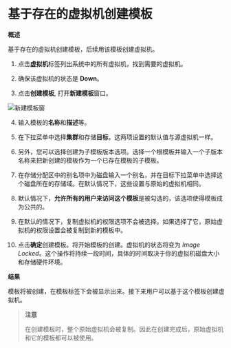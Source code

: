 # 基于存在的虚拟机创建模板

**概述**

基于存在的虚拟机创建模板，后续用该模板创建虚拟机。

1. 点击**虚拟机**标签列出系统中的所有虚拟机，找到需要的虚拟机。

2. 确保该虚拟机的状态是 **Down**。

3. 点击**创建模板**, 打开**新建模板**窗口。

  ![新建模板窗](images/new-template-window.png)

4. 输入模板的**名称**和**描述**等。

5. 在下拉菜单中选择**集群**和存储**目标**，这两项设置的默认值与源虚拟机一样。

6. 另外，您可以选择创建为子模板版本选项。选择一个根模板并输入一个子版本名称来把新创建的模板作为一个已存在模板的子模板。

7. 在存储分配区中的别名项中为磁盘输入一个别名，并在目标下拉菜单中选择这个磁盘所在的存储域。在默认情况下，这些设置与原始的虚拟机相同。

8. 默认情况下，**允许所有的用户来访问这个模板**是被勾选的，该选项使得模板成为公共的。

9. 在默认的情况下，复制虚拟机的权限选项不会被选择。如果选择了它，原始虚拟机的权限设置会被复制到新的模板中。

10. 点击**确定**创建模板。将开始模板的创建。虚拟机的状态将变为 *Image
Locked*。这个操作将持续一段时间，具体的时间取决于你的虚拟机磁盘大小和存储硬件环境。

**结果**

模板将被创建，在模板标签下会被显示出来。接下来用户可以基于这个模板创建虚拟机。

> **注意**
>
>在创建模板时，整个原始虚拟机会被复制。因此在创建完成后，原始虚拟机和它的模板都可以被使用。


